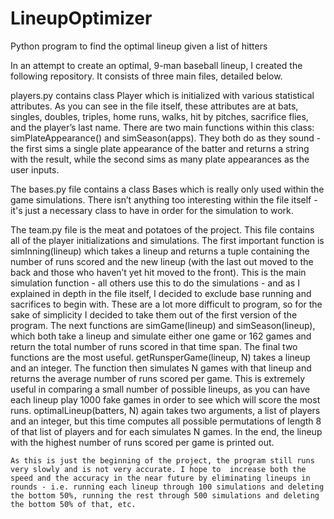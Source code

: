 # LineupOptimizer
Python program to find the optimal lineup given a list of hitters


In an attempt to create an optimal, 9-man baseball lineup, I created the following repository. It consists of three main files, detailed below.

  players.py contains class Player which is initialized with various statistical attributes. As you can see in the file itself, these attributes are at bats, singles, doubles, triples, home runs, walks, hit by pitches, sacrifice flies, and the player’s last name. There are two main functions within this class: simPlateAppearance() and simSeason(apps). They both do as they sound - the first sims a single plate appearance of the batter and returns a string with the result, while the second sims as many plate appearances as the user inputs.
  
  The bases.py file contains a class Bases which is really only used within the game simulations. There isn’t anything too interesting within the file itself - it's just a necessary class to have in order for the simulation to work.
  
  The team.py file is the meat and potatoes of the project. This file contains all of the player initializations and simulations. The first important function is simInning(lineup) which takes a lineup and returns a tuple containing the number of runs scored and the new lineup (with the last out moved to the back and those who haven’t yet hit moved to the front). This is the main simulation function - all others use this to do the simulations - and as I explained in depth in the file itself, I decided to exclude base running and sacrifices to begin with. These are a lot more difficult to program, so for the sake of simplicity I decided to take them out of the first version of the program.
	The next functions are simGame(lineup) and simSeason(lineup), which both take a lineup and simulate either one game or 162 games and return the total number of runs scored in that time span.
	The final two functions are the most useful. getRunsperGame(lineup, N) takes a lineup and an integer. The function then simulates N games with that lineup and returns the average number of runs scored per game. This is extremely useful in comparing a small number of possible lineups, as you can have each lineup play 1000 fake games in order to see which will score the most runs. optimalLineup(batters, N) again takes two arguments, a list of players and an integer, but this time computes all possible permutations of length 8 of that list of players and for each simulates N games. In the end, the lineup with the highest number of runs scored per game is printed out.
	
	As this is just the beginning of the project, the program still runs very slowly and is not very accurate. I hope to  increase both the speed and the accuracy in the near future by eliminating lineups in rounds - i.e. running each lineup through 100 simulations and deleting the bottom 50%, running the rest through 500 simulations and deleting the bottom 50% of that, etc.
